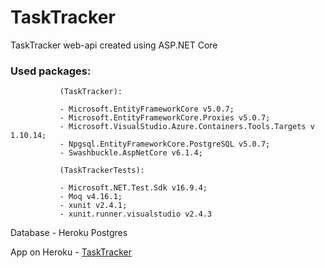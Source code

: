# TaskTracker

TaskTracker web-api created using ASP.NET Core

### Used packages:

               (TaskTracker):
               
               - Microsoft.EntityFrameworkCore v5.0.7;
               - Microsoft.EntityFrameworkCore.Proxies v5.0.7;
               - Microsoft.VisualStudio.Azure.Containers.Tools.Targets v 1.10.14;
               - Npgsql.EntityFrameworkCore.PostgreSQL v5.0.7;
               - Swashbuckle.AspNetCore v6.1.4;
               
               (TaskTrackerTests):
               
               - Microsoft.NET.Test.Sdk v16.9.4;
               - Moq v4.16.1;
               - xunit v2.4.1;
               - xunit.runner.visualstudio v2.4.3
               
 Database - Heroku Postgres 
               
 App on Heroku - [TaskTracker](https://task-tracker-akvelon.herokuapp.com/swagger/index.html)
